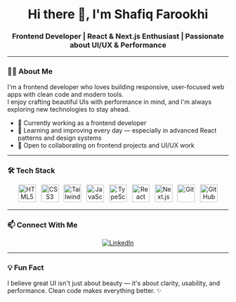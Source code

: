 <h1 align="center">Hi there 👋, I'm Shafiq Farookhi</h1>
<h3 align="center">Frontend Developer | React & Next.js Enthusiast | Passionate about UI/UX & Performance</h3>

---

### 👨‍💻 About Me

I'm a frontend developer who loves building responsive, user-focused web apps with clean code and modern tools.  
I enjoy crafting beautiful UIs with performance in mind, and I'm always exploring new technologies to stay ahead.

- 💼 Currently working as a frontend developer
- 🧠 Learning and improving every day — especially in advanced React patterns and design systems
- 🤝 Open to collaborating on frontend projects and UI/UX work

---

### 🛠️ Tech Stack

<p align="center">
  <!-- HTML -->
  <img src="https://cdn.jsdelivr.net/gh/devicons/devicon/icons/html5/html5-original.svg" height="40" alt="HTML5" />
  &nbsp;
  <!-- CSS -->
  <img src="https://cdn.jsdelivr.net/gh/devicons/devicon/icons/css3/css3-original.svg" height="40" alt="CSS3" />
  &nbsp;
  <!-- Tailwind CSS (colored) -->
  <img src="https://img.icons8.com/color/48/tailwind_css.png" height="40" alt="Tailwind CSS" />
  &nbsp;
  <!-- JavaScript -->
  <img src="https://cdn.jsdelivr.net/gh/devicons/devicon/icons/javascript/javascript-original.svg" height="40" alt="JavaScript" />
  &nbsp;
  <!-- TypeScript -->
  <img src="https://img.icons8.com/color/48/typescript.png" height="40" alt="TypeScript" />
  &nbsp;
  <!-- React -->
  <img src="https://cdn.jsdelivr.net/gh/devicons/devicon/icons/react/react-original.svg" height="40" alt="React" />
  &nbsp;
  <!-- Next.js (white icon for dark mode) -->
  <img src="https://cdn.jsdelivr.net/gh/devicons/devicon/icons/nextjs/nextjs-line.svg" height="40" alt="Next.js" />
  &nbsp;
  <!-- Git -->
  <img src="https://cdn.jsdelivr.net/gh/devicons/devicon/icons/git/git-original.svg" height="40" alt="Git" />
  &nbsp;
  <!-- GitHub (white for dark theme) -->
  <img src="https://img.icons8.com/ios-filled/50/ffffff/github.png" height="40" alt="GitHub" />
</p>


---

### 📫 Connect With Me

<p align="center">
  <a href="https://www.linkedin.com/in/shafiqfarookhi/" target="_blank">
    <img src="https://img.shields.io/badge/LinkedIn-0077B5?style=for-the-badge&logo=linkedin&logoColor=white" alt="LinkedIn" />
  </a>
</p>

---

### 💡 Fun Fact

I believe great UI isn't just about beauty — it's about clarity, usability, and performance. Clean code makes everything better. ✨
